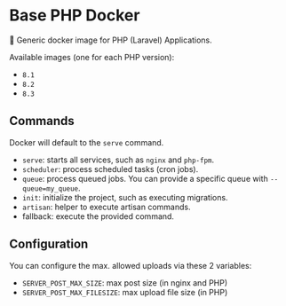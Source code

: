 # Base PHP Docker

🐳 Generic docker image for PHP (Laravel) Applications.

Available images (one for each PHP version):
- `8.1`
- `8.2`
- `8.3`

## Commands

Docker will default to the `serve` command.

- `serve`: starts all services, such as `nginx` and `php-fpm`.
- `scheduler`: process scheduled tasks (cron jobs).
- `queue`: process queued jobs. You can provide a specific queue with `--queue=my_queue`.
- `init`: initialize the project, such as executing migrations.
- `artisan`: helper to execute artisan commands.
- fallback: execute the provided command.

## Configuration

You can configure the max. allowed uploads via these 2 variables:
- `SERVER_POST_MAX_SIZE`: max post size (in nginx and PHP)
- `SERVER_POST_MAX_FILESIZE`: max upload file size (in PHP)
